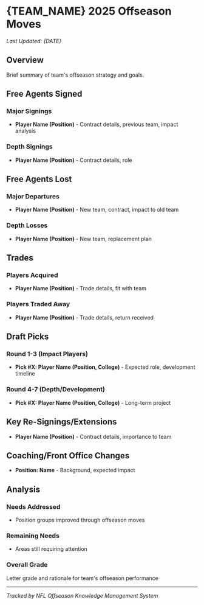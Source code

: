 # {TEAM_NAME} 2025 Offseason Moves

*Last Updated: {DATE}*

## Overview
Brief summary of team's offseason strategy and goals.

## Free Agents Signed
### Major Signings
- **Player Name (Position)** - Contract details, previous team, impact analysis

### Depth Signings  
- **Player Name (Position)** - Contract details, role

## Free Agents Lost
### Major Departures
- **Player Name (Position)** - New team, contract, impact to old team

### Depth Losses
- **Player Name (Position)** - New team, replacement plan

## Trades
### Players Acquired
- **Player Name (Position)** - Trade details, fit with team

### Players Traded Away  
- **Player Name (Position)** - Trade details, return received

## Draft Picks
### Round 1-3 (Impact Players)
- **Pick #X: Player Name (Position, College)** - Expected role, development timeline

### Round 4-7 (Depth/Development)
- **Pick #X: Player Name (Position, College)** - Long-term project

## Key Re-Signings/Extensions
- **Player Name (Position)** - Contract details, importance to team

## Coaching/Front Office Changes
- **Position: Name** - Background, expected impact

## Analysis
### Needs Addressed
- Position groups improved through offseason moves

### Remaining Needs  
- Areas still requiring attention

### Overall Grade
Letter grade and rationale for team's offseason performance

---
*Tracked by NFL Offseason Knowledge Management System*
